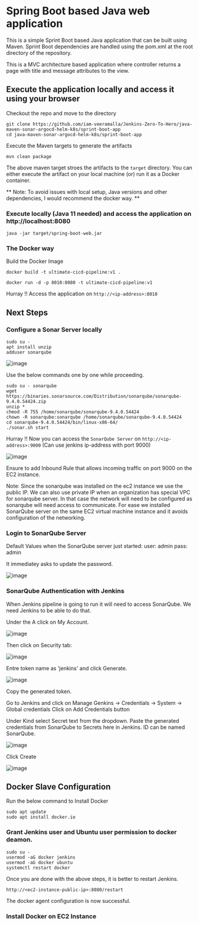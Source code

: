 # Spring Boot based Java web application
 
This is a simple Sprint Boot based Java application that can be built using Maven. Sprint Boot dependencies are handled using the pom.xml 
at the root directory of the repository.

This is a MVC architecture based application where controller returns a page with title and message attributes to the view.

## Execute the application locally and access it using your browser

Checkout the repo and move to the directory

```
git clone https://github.com/iam-veeramalla/Jenkins-Zero-To-Hero/java-maven-sonar-argocd-helm-k8s/sprint-boot-app
cd java-maven-sonar-argocd-helm-k8s/sprint-boot-app
```

Execute the Maven targets to generate the artifacts

```
mvn clean package
```

The above maven target stroes the artifacts to the `target` directory. You can either execute the artifact on your local machine
(or) run it as a Docker container.

** Note: To avoid issues with local setup, Java versions and other dependencies, I would recommend the docker way. **


### Execute locally (Java 11 needed) and access the application on http://localhost:8080

```
java -jar target/spring-boot-web.jar
```

### The Docker way

Build the Docker Image

```
docker build -t ultimate-cicd-pipeline:v1 .
```

```
docker run -d -p 8010:8080 -t ultimate-cicd-pipeline:v1
```

Hurray !! Access the application on `http://<ip-address>:8010`


## Next Steps

### Configure a Sonar Server locally

```
sudo su -
apt install unzip
adduser sonarqube
```

![image](https://github.com/rgitrepo/Jenkins-Zero-To-Hero/assets/77811423/4fd8a7df-9aff-4225-8e96-68f1971c0245)

Use the below commands one by one while proceeding.
```
sudo su - sonarqube
wget https://binaries.sonarsource.com/Distribution/sonarqube/sonarqube-9.4.0.54424.zip
unzip *
chmod -R 755 /home/sonarqube/sonarqube-9.4.0.54424
chown -R sonarqube:sonarqube /home/sonarqube/sonarqube-9.4.0.54424
cd sonarqube-9.4.0.54424/bin/linux-x86-64/
./sonar.sh start
```

Hurray !! Now you can access the `SonarQube Server` on `http://<ip-address>:9000` 
(Can use jenkins ip-address with port 9000)

![image](https://github.com/rgitrepo/Jenkins-Zero-To-Hero/assets/77811423/a7fc43df-2dc1-44e6-9c11-9f24576fec1c)


Ensure to add Inbound Rule that allows incoming traffic on port 9000 on the EC2 instance.

Note: Since the sonarqube was installed on the ec2 instance we use the public IP. We can also use private IP when an organization has special VPC for sonarqube server. In that case the network will need to be configured as sonarqube will need access to communicate. For ease we installed SonarQube server on the same EC2 virtual machine instance and it avoids configuration of the networking.

### Login to SonarQube Server
Default Values when the SonarQube server just started:
user: admin
pass: admin

It immediatey asks to update the password.

![image](https://github.com/rgitrepo/Jenkins-Zero-To-Hero/assets/77811423/34cd9422-4566-4d8e-afc9-98fa0fb5a718)

### SonarQube Authentication with Jenkins
When Jenkins pipeline is going to run it will need to access SonarQube. We need Jenkins to be able to do that. 

Under the A click on My Account.

![image](https://github.com/rgitrepo/Jenkins-Zero-To-Hero/assets/77811423/8c0e36e9-eca8-473e-8c42-c2de36b0dea9)

Then click on Security tab:

![image](https://github.com/rgitrepo/Jenkins-Zero-To-Hero/assets/77811423/c75b4f45-0cb9-46a1-ba50-5fb9fe63298e)

Entre token name as 'jenkins' and click Generate.

![image](https://github.com/rgitrepo/Jenkins-Zero-To-Hero/assets/77811423/3dd78f5b-6e39-4915-bff6-6814b6faf490)

Copy the generated token.

Go to Jenkins and click on Manage Genkins -> Credentials -> System -> Global credentials 
Click on Add Credentials button

Under Kind select Secret text from the dropdown.
Paste the generated credentials from SonarQube to Secrets here in Jenkins.
ID can be named SonarQube.

![image](https://github.com/rgitrepo/Jenkins-Zero-To-Hero/assets/77811423/c59e6db1-1b3c-488b-b06c-e17f4ca0411a)


Click Create

![image](https://github.com/rgitrepo/Jenkins-Zero-To-Hero/assets/77811423/ccb0c6a4-920a-409a-ac8d-d289fd742eda)


## Docker Slave Configuration

Run the below command to Install Docker

```
sudo apt update
sudo apt install docker.io
```
 
### Grant Jenkins user and Ubuntu user permission to docker deamon.

```
sudo su - 
usermod -aG docker jenkins
usermod -aG docker ubuntu
systemctl restart docker
```

Once you are done with the above steps, it is better to restart Jenkins.

```
http://<ec2-instance-public-ip>:8080/restart
```

The docker agent configuration is now successful.



### Install Docker on EC2 Instance

